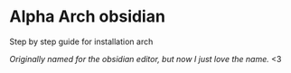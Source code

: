 # Alpha Arch obsidian
Step by step guide for installation arch

*Originally named for the obsidian editor, but now I just love the name.* <3
